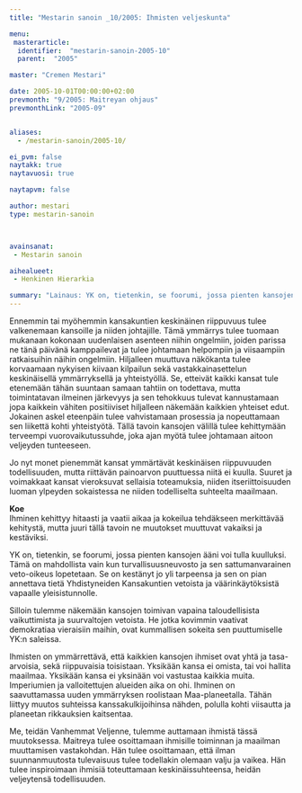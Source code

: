 ```yaml
---
title: "Mestarin sanoin _10/2005: Ihmisten veljeskunta"

menu:
 masterarticle:
  identifier:  "mestarin-sanoin-2005-10"
  parent:  "2005"

master: "Cremen Mestari"

date: 2005-10-01T00:00:00+02:00
prevmonth: "9/2005: Maitreyan ohjaus"
prevmonthLink: "2005-09"


aliases:
  - /mestarin-sanoin/2005-10/

ei_pvm: false
naytakk: true
naytavuosi: true

naytapvm: false

author: mestari
type: mestarin-sanoin



avainsanat:
 - Mestarin sanoin

aihealueet:
 - Henkinen Hierarkia

summary: "Lainaus: YK on, tietenkin, se foorumi, jossa pienten kansojen ääni voi tulla kuulluksi. Tämä on mahdollista vain kun turvallisuusneuvosto ja sen sattumanvarainen veto-oikeus lopetetaan. Se on kestänyt jo yli tarpeensa ja sen on pian annettava tietä Yhdistyneiden Kansakuntien vetoista ja väärinkäytöksistä vapaalle yleisistunnolle."
---
```

<p>Ennemmin tai myöhemmin kansakuntien keskinäinen riippuvuus tulee valkenemaan kansoille ja niiden johtajille. Tämä ymmärrys tulee tuomaan mukanaan kokonaan uudenlaisen asenteen niihin ongelmiin, joiden parissa ne tänä päivänä kamppailevat ja tulee johtamaan helpompiin ja viisaampiin ratkaisuihin näihin ongelmiin. Hiljalleen muuttuva näkökanta tulee korvaamaan nykyisen kiivaan kilpailun sekä vastakkainasettelun keskinäisellä ymmärryksellä ja yhteistyöllä. Se, etteivät kaikki kansat tule etenemään tähän suuntaan samaan tahtiin on todettava, mutta toimintatavan ilmeinen järkevyys ja sen tehokkuus tulevat kannustamaan jopa kaikkein vähiten positiiviset hiljalleen näkemään kaikkien yhteiset edut. Jokainen askel eteenpäin tulee vahvistamaan prosessia ja nopeuttamaan sen liikettä kohti yhteistyötä. Tällä tavoin kansojen välillä tulee kehittymään terveempi vuorovaikutussuhde, joka ajan myötä tulee johtamaan aitoon veljeyden tunteeseen.</p>
<p>Jo nyt monet pienemmät kansat ymmärtävät keskinäisen riippuvuuden todellisuuden, mutta riittävän painoarvon puuttuessa niitä ei kuulla. Suuret ja voimakkaat kansat vieroksuvat sellaisia toteamuksia, niiden itseriittoisuuden luoman ylpeyden sokaistessa ne niiden todelliselta suhteelta maailmaan.</p>
<p><strong>Koe</strong><br>
Ihminen kehittyy hitaasti ja vaatii aikaa ja kokeilua tehdäkseen merkittävää kehitystä, mutta juuri tällä tavoin ne muutokset muuttuvat vakaiksi ja kestäviksi.</p>
<p>YK on, tietenkin, se foorumi, jossa pienten kansojen ääni voi tulla kuulluksi. Tämä on mahdollista vain kun turvallisuusneuvosto ja sen sattumanvarainen veto-oikeus lopetetaan. Se on kestänyt jo yli tarpeensa ja sen on pian annettava tietä Yhdistyneiden Kansakuntien vetoista ja väärinkäytöksistä vapaalle yleisistunnolle.</p>
<p>Silloin tulemme näkemään kansojen toimivan vapaina taloudellisista vaikuttimista ja suurvaltojen vetoista. He jotka kovimmin vaativat demokratiaa vieraisiin maihin, ovat kummallisen sokeita sen puuttumiselle YK:n saleissa.</p>
<p>Ihmisten on ymmärrettävä, että kaikkien kansojen ihmiset ovat yhtä ja tasa-arvoisia, sekä riippuvaisia toisistaan. Yksikään kansa ei omista, tai voi hallita maailmaa. Yksikään kansa ei yksinään voi vastustaa kaikkia muita. Imperiumien ja valloitettujen alueiden aika on ohi. Ihminen on saavuttamassa uuden ymmärryksen roolistaan Maa-planeetalla. Tähän liittyy muutos suhteissa kanssakulkijoihinsa nähden, polulla kohti viisautta ja planeetan rikkauksien kaitsentaa.</p>
<p>Me, teidän Vanhemmat Veljenne, tulemme auttamaan ihmistä tässä muutoksessa. Maitreya tulee osoittamaan ihmisille toiminnan ja maailman muuttamisen vastakohdan. Hän tulee osoittamaan, että ilman suunnanmuutosta tulevaisuus tulee todellakin olemaan valju ja vaikea. Hän tulee inspiroimaan ihmisiä toteuttamaan keskinäissuhteensa, heidän veljeytensä todellisuuden.<br>
</p>